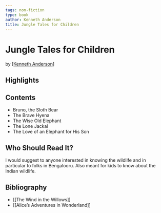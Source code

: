 ```yaml
---
tags: non-fiction
type: book
author: Kenneth Anderson
title: Jungle Tales for Children
---
```


# Jungle Tales for Children
by [[Kenneth Anderson]]

## Highlights

## Contents
* Bruno, the Sloth Bear
* The Brave Hyena
* The Wise Old Elephant
* The Lone Jackal
* The Love of an Elephant for His Son

## Who Should Read It?
I would suggest to anyone interested in knowing the wildlife and in particular to folks in Bengalooru. Also meant for kids to know about the Indian wildlife.

## Bibliography
* [[The Wind in the Willows]]
* [[Alice’s Adventures in Wonderland]]


[//begin]: # "Autogenerated link references for markdown compatibility"
[Kenneth Anderson]: <../authors/Kenneth Anderson.md> "Kenneth Anderson"
[//end]: # "Autogenerated link references"